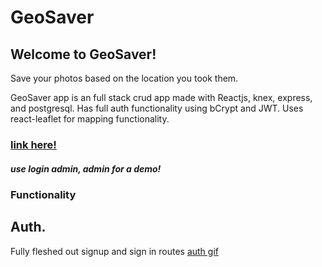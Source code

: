 # GeoSaver
## Welcome to GeoSaver!
Save your photos based on the location you took them.


GeoSaver app is an full stack crud app made with Reactjs, knex, express, and postgresql. Has full auth functionality using bCrypt and JWT. Uses react-leaflet for mapping functionality.
### [link here!](https://geosaverproject.firebaseapp.com/)
##### use login admin, admin for a demo!

### Functionality

## Auth.
Fully fleshed out signup and sign in routes 
[auth gif](https://media.giphy.com/media/5b1TxP9qScObNngyjT/giphy.gif)

